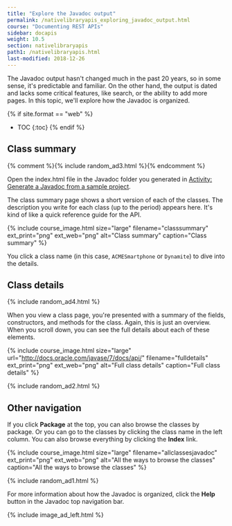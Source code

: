 ```yaml
---
title: "Explore the Javadoc output"
permalink: /nativelibraryapis_exploring_javadoc_output.html
course: "Documenting REST APIs"
sidebar: docapis
weight: 10.5
section: nativelibraryapis
path1: /nativelibraryapis.html
last-modified: 2018-12-26
---
```


The Javadoc output hasn't changed much in the past 20 years, so in some sense, it's predictable and familiar. On the other hand, the output is dated and lacks some critical features, like search, or the ability to add more pages. In this topic, we'll explore how the Javadoc is organized.

{% if site.format == "web" %}
* TOC
{:toc}
{% endif %}

## Class summary

{% comment %}{% include random_ad3.html %}{% endcomment %}

Open the index.html file in the Javadoc folder you generated in [Activity: Generate a Javadoc from a sample project](nativelibraryapis_create_javadoc.html).

The class summary page shows a short version of each of the classes. The description you write for each class (up to the period) appears here. It's kind of like a quick reference guide for the API.

{% include course_image.html size="large" filename="classsummary" ext_print="png" ext_web="png" alt="Class summary" caption="Class summary" %}

You click a class name (in this case, `ACMESmartphone` or `Dynamite`) to dive into the details.

## Class details

{% include random_ad4.html %}

When you view a class page, you're presented with a summary of the fields, constructors, and methods for the class. Again, this is just an overview. When you scroll down, you can see the full details about each of these elements.

{% include course_image.html size="large" url="http://docs.oracle.com/javase/7/docs/api/" filename="fulldetails" ext_print="png" ext_web="png" alt="Full class details" caption="Full class details" %}

{% include random_ad2.html %}

## Other navigation

If you click **Package** at the top, you can also browse the classes by package. Or you can go to the classes by clicking the class name in the left column. You can also browse everything by clicking the **Index** link.

{% include course_image.html size="large" filename="allclassesjavadoc" ext_print="png" ext_web="png" alt="All the ways to browse the classes" caption="All the ways to browse the classes" %}

{% include random_ad1.html %}

For more information about how the Javadoc is organized, click the **Help** button in the Javadoc top navigation bar.

{% include image_ad_left.html %}
